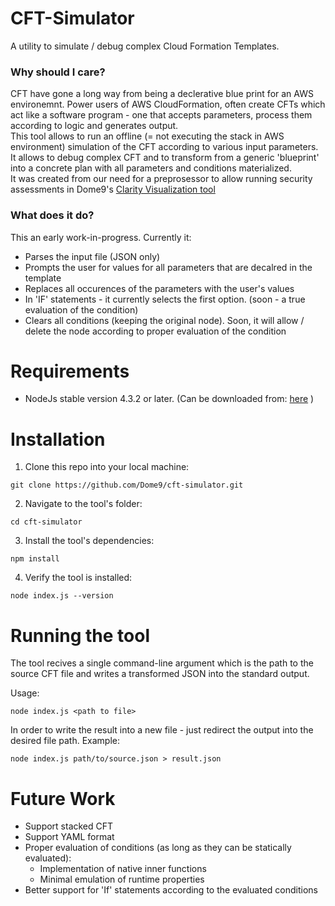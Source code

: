 # CFT-Simulator
A utility to simulate / debug complex Cloud Formation Templates.

### Why should I care?
CFT have gone a long way from being a declerative blue print for an AWS environemnt.
Power users of AWS CloudFormation, often create CFTs which act like a software program - one that accepts parameters, process them according to logic and generates output.<br/>
This tool allows to run an offline (= not executing the stack in AWS environment) simulation of the CFT according to various input parameters.<br/>
It allows to debug complex CFT and to transform from a generic 'blueprint' into a concrete plan with all parameters and conditions materialized.<br/>
It was created from our need for a preprosessor to allow running security assessments in Dome9's [Clarity Visualization tool](https://dome9.com/solutions/security-visualization/)

### What does it do?
This an early work-in-progress. Currently it:
* Parses the input file (JSON only)
* Prompts the user for values for all parameters that are decalred in the template
* Replaces all occurences of the parameters with the user's values
* In 'IF' statements - it currently selects the first option. (soon - a true evaluation of the condition)
* Clears all conditions (keeping the original node). Soon, it will allow / delete the node according to proper evaluation of the condition

# Requirements
* NodeJs stable version 4.3.2 or later. 
(Can be downloaded from: <a href="https://nodejs.org">here</a> )

# Installation
1. Clone this repo into your local machine:

```git clone https://github.com/Dome9/cft-simulator.git```

2. Navigate to the tool's folder:

```cd cft-simulator``` 

3. Install the tool's dependencies:

```npm install```

4. Verify the tool is installed:

```node index.js --version```

# Running the tool
The tool recives a single command-line argument which is the path to the source CFT file and writes a transformed JSON into the standard output.

Usage:

```node index.js <path to file>```

In order to write the result into a new file - just redirect the output into the desired file path. Example:

```node index.js path/to/source.json > result.json```

# Future Work
* Support stacked CFT
* Support YAML format
* Proper evaluation of conditions (as long as they can be statically evaluated):
    * Implementation of native inner functions
    * Minimal emulation of runtime properties
* Better support for 'If' statements according to the evaluated conditions






